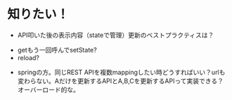 # 知りたい！

-  API叩いた後の表示内容（stateで管理）更新のベストプラクティスは？

* getもう一回呼んでsetState?
* reload?


- springの方。同じREST APIを複数mappingしたい時どうすればいい？urlも変わらない。Aだけを更新するAPIとA,B,Cを更新するAPIって実装できる？オーバーロード的な。
